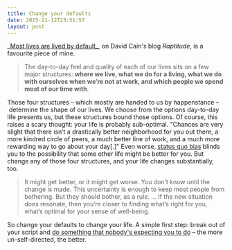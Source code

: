 ```yaml
---
title: Change your defaults
date: 2015-11-12T23:51:57
layout: post
---
```


_[Most lives are lived by default_](http://www.raptitude.com/2012/07/most-lives-are-lived-by-default/), on David Cain's blog _Raptitude_, is a favourite piece of mine.

> The day-to-day feel and quality of each of our lives sits on a few major structures: **where we live, what we do for a living, what we do with ourselves when we’re not at work, and which people we spend most of our time with**.

Those four structures – which mostly are handed to us by happenstance – determine the shape of our lives. We choose from the options day-to-day life presents us, but these structures bound those options. Of course, this raises a scary thought: your life is probably sub-optimal. "Chances are very slight that there isn’t a drastically better neighborhood for you out there, a more kindred circle of peers, a much better line of work, and a much more rewarding way to go about your day[.]" Even worse, [status quo bias](https://en.wikipedia.org/wiki/Status_quo_bias) blinds you to the possibility that some other life might be better for you. But change any of those four structures, and your life changes substantially, too.

> It might get better, or it might get worse. You don’t know until the change is made. This uncertainty is enough to keep most people from bothering. But they should bother, as a rule. … If the new situation does resonate, then you’re closer to finding what’s right for you, what’s optimal for your sense of well-being.

So change your defaults to change your life. A simple first step: break out of your script and [do something that nobody's expecting you to do](http://malcolmocean.com/2015/11/just-do-a-thing-nobodys-expecting/) – the more un-self-directed, the better.
